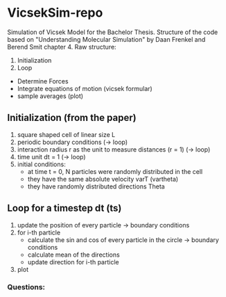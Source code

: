 # VicsekSim-repo
Simulation of Vicsek Model for the Bachelor Thesis.
Structure of the code based on "Understanding Molecular Simulation" by Daan Frenkel and Berend Smit chapter 4.
Raw structure:
1. Initialization
2. Loop 
- Determine Forces 
- Integrate equations of motion (vicsek formular)
- sample averages (plot)

## Initialization (from the paper)
1. square shaped cell of linear size L
2. periodic boundary conditions (-> loop)
3. interaction radius r as the unit to measure distances (r = 1) (-> loop)
4. time unit dt = 1 (-> loop)
5. initial conditions:
    + at time t = 0, N particles were randomly distributed in the cell 
    + they have the same absolute velocity varT (vartheta)
    + they have randomly distributed directions Theta 

## Loop for a timestep dt (ts)
1. update the position of every particle -> boundary conditions
2. for i-th particle
    + calculate the sin and cos of every particle in the circle  -> boundary conditions
    + calculate mean of the directions
    + update direction for i-th particle
5. plot 


### Questions: 
